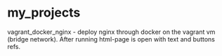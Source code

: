 # my_projects

vagrant_docker_nginx  - deploy nginx through docker on the vagrant vm (bridge network). After running html-page is open with text and buttons refs.

